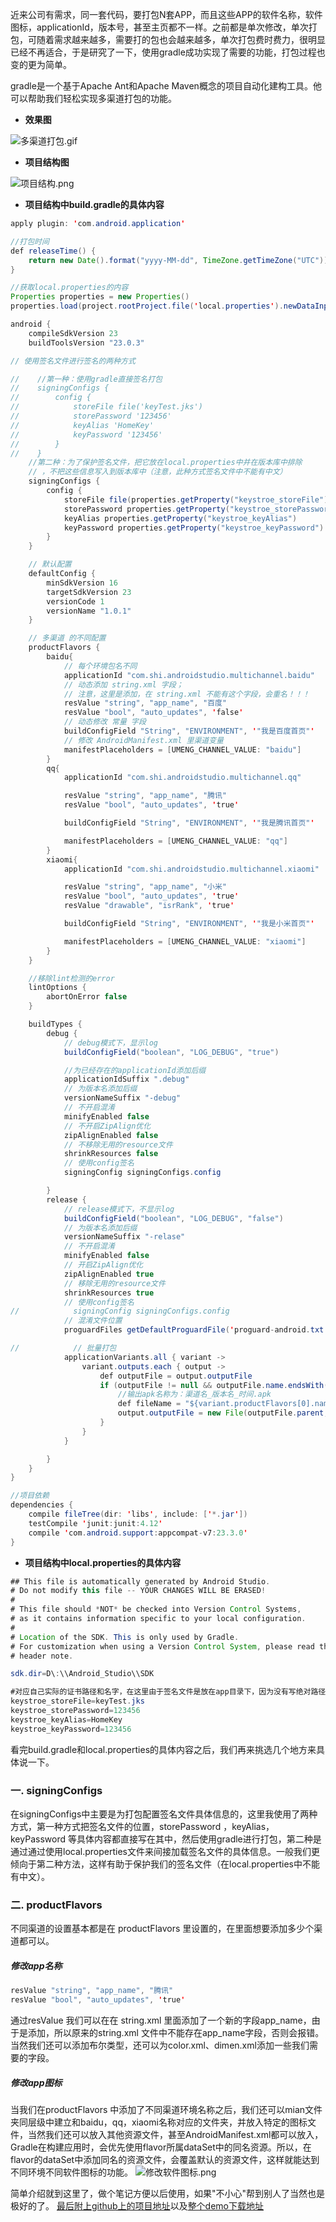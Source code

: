近来公司有需求，同一套代码，要打包N套APP，而且这些APP的软件名称，软件图标，applicationId，版本号，甚至主页都不一样。之前都是单次修改，单次打包，可随着需求越来越多，需要打的包也会越来越多，单次打包费时费力，很明显已经不再适合，于是研究了一下，使用gradle成功实现了需要的功能，打包过程也变的更为简单。

gradle是一个基于Apache Ant和Apache Maven概念的项目自动化建构工具。他可以帮助我们轻松实现多渠道打包的功能。

- **效果图**

![多渠道打包.gif](http://upload-images.jianshu.io/upload_images/2761423-45b3ea86b630ad7e.gif?imageMogr2/auto-orient/strip)

- **项目结构图**

![项目结构.png](http://upload-images.jianshu.io/upload_images/2761423-0ac8db9394a40b44.png?imageMogr2/auto-orient/strip%7CimageView2/2/w/1240)

- **项目结构中build.gradle的具体内容**

```java
apply plugin: 'com.android.application'

//打包时间
def releaseTime() {
    return new Date().format("yyyy-MM-dd", TimeZone.getTimeZone("UTC"))
}

//获取local.properties的内容
Properties properties = new Properties()
properties.load(project.rootProject.file('local.properties').newDataInputStream())

android {
    compileSdkVersion 23
    buildToolsVersion "23.0.3"

// 使用签名文件进行签名的两种方式

//    //第一种：使用gradle直接签名打包
//    signingConfigs {
//        config {
//            storeFile file('keyTest.jks')
//            storePassword '123456'
//            keyAlias 'HomeKey'
//            keyPassword '123456'
//        }
//    }
    //第二种：为了保护签名文件，把它放在local.properties中并在版本库中排除
    // ，不把这些信息写入到版本库中（注意，此种方式签名文件中不能有中文）
    signingConfigs {
        config {
            storeFile file(properties.getProperty("keystroe_storeFile"))
            storePassword properties.getProperty("keystroe_storePassword")
            keyAlias properties.getProperty("keystroe_keyAlias")
            keyPassword properties.getProperty("keystroe_keyPassword")
        }
    }

    // 默认配置
    defaultConfig {
        minSdkVersion 16
        targetSdkVersion 23
        versionCode 1
        versionName "1.0.1"
    }

    // 多渠道 的不同配置
    productFlavors {
        baidu{
            // 每个环境包名不同
            applicationId "com.shi.androidstudio.multichannel.baidu"
            // 动态添加 string.xml 字段；
            // 注意，这里是添加，在 string.xml 不能有这个字段，会重名！！！
            resValue "string", "app_name", "百度"
            resValue "bool", "auto_updates", 'false'
            // 动态修改 常量 字段
            buildConfigField "String", "ENVIRONMENT", '"我是百度首页"'
            // 修改 AndroidManifest.xml 里渠道变量
            manifestPlaceholders = [UMENG_CHANNEL_VALUE: "baidu"]
        }
        qq{
            applicationId "com.shi.androidstudio.multichannel.qq"

            resValue "string", "app_name", "腾讯"
            resValue "bool", "auto_updates", 'true'

            buildConfigField "String", "ENVIRONMENT", '"我是腾讯首页"'

            manifestPlaceholders = [UMENG_CHANNEL_VALUE: "qq"]
        }
        xiaomi{
            applicationId "com.shi.androidstudio.multichannel.xiaomi"

            resValue "string", "app_name", "小米"
            resValue "bool", "auto_updates", 'true'
            resValue "drawable", "isrRank", 'true'

            buildConfigField "String", "ENVIRONMENT", '"我是小米首页"'

            manifestPlaceholders = [UMENG_CHANNEL_VALUE: "xiaomi"]
        }
    }

    //移除lint检测的error
    lintOptions {
        abortOnError false
    }

    buildTypes {
        debug {
            // debug模式下，显示log
            buildConfigField("boolean", "LOG_DEBUG", "true")

            //为已经存在的applicationId添加后缀
            applicationIdSuffix ".debug"
            // 为版本名添加后缀
            versionNameSuffix "-debug"
            // 不开启混淆
            minifyEnabled false
            // 不开启ZipAlign优化
            zipAlignEnabled false
            // 不移除无用的resource文件
            shrinkResources false
            // 使用config签名
            signingConfig signingConfigs.config

        }
        release {
            // release模式下，不显示log
            buildConfigField("boolean", "LOG_DEBUG", "false")
            // 为版本名添加后缀
            versionNameSuffix "-relase"
            // 不开启混淆
            minifyEnabled false
            // 开启ZipAlign优化
            zipAlignEnabled true
            // 移除无用的resource文件
            shrinkResources true
            // 使用config签名
//            signingConfig signingConfigs.config
            // 混淆文件位置
            proguardFiles getDefaultProguardFile('proguard-android.txt'), 'proguard-rules.pro'

//            // 批量打包
            applicationVariants.all { variant ->
                variant.outputs.each { output ->
                    def outputFile = output.outputFile
                    if (outputFile != null && outputFile.name.endsWith('.apk')) {
                        //输出apk名称为：渠道名_版本名_时间.apk
                        def fileName = "${variant.productFlavors[0].name}_v${defaultConfig.versionName}_${releaseTime()}.apk"
                        output.outputFile = new File(outputFile.parent, fileName)
                    }
                }
            }

        }
    }
}

//项目依赖
dependencies {
    compile fileTree(dir: 'libs', include: ['*.jar'])
    testCompile 'junit:junit:4.12'
    compile 'com.android.support:appcompat-v7:23.3.0'
}
```

- **项目结构中local.properties的具体内容**

```java
## This file is automatically generated by Android Studio.
# Do not modify this file -- YOUR CHANGES WILL BE ERASED!
#
# This file should *NOT* be checked into Version Control Systems,
# as it contains information specific to your local configuration.
#
# Location of the SDK. This is only used by Gradle.
# For customization when using a Version Control System, please read the
# header note.

sdk.dir=D\:\\Android_Studio\\SDK

#对应自己实际的证书路径和名字，在这里由于签名文件是放在app目录下，因为没有写绝对路径。
keystroe_storeFile=keyTest.jks
keystroe_storePassword=123456
keystroe_keyAlias=HomeKey
keystroe_keyPassword=123456
```
看完build.gradle和local.properties的具体内容之后，我们再来挑选几个地方来具体说一下。
### 一. signingConfigs
在signingConfigs中主要是为打包配置签名文件具体信息的，这里我使用了两种方式，第一种方式把签名文件的位置，storePassword ，keyAlias，keyPassword 等具体内容都直接写在其中，然后使用gradle进行打包，第二种是通过通过使用local.properties文件来间接加载签名文件的具体信息。一般我们更倾向于第二种方法，这样有助于保护我们的签名文件（在local.properties中不能有中文）。

### 二. productFlavors
不同渠道的设置基本都是在 productFlavors 里设置的，在里面想要添加多少个渠道都可以。
##### 修改app名称
```java
resValue "string", "app_name", "腾讯"
resValue "bool", "auto_updates", 'true'
```
通过resValue 我们可以在在 string.xml 里面添加了一个新的字段app_name，由于是添加，所以原来的string.xml 文件中不能存在app_name字段，否则会报错。
当然我们还可以添加布尔类型，还可以为color.xml、dimen.xml添加一些我们需要的字段。
##### 修改app图标
当我们在productFlavors 中添加了不同渠道环境名称之后，我们还可以mian文件夹同层级中建立和baidu，qq，xiaomi名称对应的文件夹，并放入特定的图标文件，当然我们还可以放入其他资源文件，甚至AndroidManifest.xml都可以放入，Gradle在构建应用时，会优先使用flavor所属dataSet中的同名资源。所以，在flavor的dataSet中添加同名的资源文件，会覆盖默认的资源文件，这样就能达到不同环境不同软件图标的功能。
![修改软件图标.png](http://upload-images.jianshu.io/upload_images/2761423-3aa0b6c4326db3a7.png?imageMogr2/auto-orient/strip%7CimageView2/2/w/1240)

简单介绍就到这里了，做个笔记方便以后使用，如果"不小心"帮到别人了当然也是极好的了。
[最后附上github上的项目地址](https://github.com/AFinalStone/MultiChannel-master)以及[整个demo下载地址](http://download.csdn.net/detail/abc6368765/9650523)